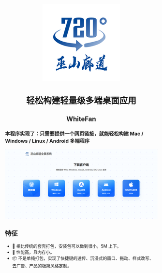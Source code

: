 <p align="center">
    <img src=https://github.com/baifan97/WebAPP/blob/main/web/img/logo256.png />
</p>
<h1 align="center">轻松构建轻量级多端桌面应用</h1>
<h2 align="center">WhiteFan</h1>

### 本程序实现了：只需要提供一个网页链接，就能轻松构建 Mac / Windows / Linux / Android 多端程序
<p align="center">
    <img src=https://github.com/baifan97/WebAPP/blob/main/img/webimg.png />
</p>



## 特征

- 🎐 相比传统的套壳打包，安装包可以做到很小，5M 上下。
- 🚀 性能高，且内存小。
- 📦 不是单纯打包，实现了快捷键的透传、沉浸式的窗口、拖动、样式改写、去广告、产品的极简风格定制。


